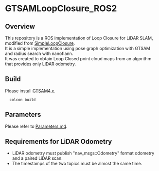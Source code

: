 # GTSAMLoopClosure_ROS2
## Overview
This repository is a ROS implementation of Loop Closure for LiDAR SLAM, modified from [SimpleLoopClosure](https://github.com/kamibukuro5656/SimpleLoopClosure).  
It is a simple implementation using pose graph optimization with GTSAM and radius search with nanoflann.  
It was created to obtain Loop Closed point cloud maps from an algorithm that provides only LiDAR odometry.  

## Build
Please install [GTSAM4.x](https://gtsam.org/get_started/).
~~~
  colcon build
~~~


## Parameters
Please refer to [Parameters.md](Parameters.md).

## Requirements for LiDAR Odometry
- LiDAR odometry must publish "nav_msgs::Odometry" format odometry and a paired LiDAR scan.
- The timestamps of the two topics must be almost the same time.

